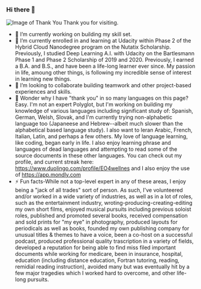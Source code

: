 ### Hi there 👋
![Image of Thank You](https://upload.wikimedia.org/wikipedia/commons/2/25/Thank-you-word-cloud.jpg)
Thank you for visiting.  

- 🔭 I’m currently working on building my skill set. 
- 🌱 I’m currently enrolled in and learning at Udacity within Phase 2 of the Hybrid Cloud Nanodegree program on the Nutatix Scholarship. Previously, I studied Deep Learning A.I. with Udacity on the Bartlesmann Phase 1 and Phase 2 Scholarship of 2019 and 2020.  Previously, I earned a B.A. and B.S., and have been a life-long learner ever since. My passion in life, amoung other things, is following my incredible sense of interest in learning new things. 
- 👯 I’m looking to collaborate building teamwork and other project-based experiences and skills. 
- 💬 Wonder why I have "thank you" in so many languages on this page?  Easy.  I'm not an expert Polyglot, but I'm working on building my knowledge of various languages including significant study of: Spanish, German, Welsh, Slovak, and I'm currently trying non-alphabetic language too (Japaneese and Hebrew--albeit much slower than the alphabetical based language study).  I also want to leran Arabic, French, Italian, Latin, and perhaps a few others.  My love of language learning, like coding, began early in life.  I also enjoy learning phrase and languages of dead languages and attempting to read some of the source documents in these other languages.  You can check out my profile, and current streak here: https://www.duolingo.com/profile/EO4wellnes and I also enjoy the use of https://app.mondly.com
- ⚡ Fun facts-While not a top-level expert in any of these areas, I enjoy being a "jack of all trades" sort of person. As such, I've volunteered and/or worked in a wide variety of industries, as well as in a lot of roles, such as the entertainment industry, wroting-producing-creating-editing my own short films, enjoyed musical pursuits including previous soloist roles, published and promoted several books, received compensation and sold prints for "my eye" in photography, produced layouts for periodicals as well as books, founded my own publishing company for unusual titles & themes to have a voice, been a co-host on a successful podcast, produced professional quality trascription in a variety of fields, developed a reputation for being able to find miss filed important documents while working for medicare, been in insurance, hospital, education (including distance education, Fortran tutoring, reading, remidial reading instruction), avoided many but was eventually hit by a few major tragedies which I worked hard to overcome, and other life-long pursuits.  
<!--
**EO4wellness/EO4wellness** is a ✨ _special_ ✨ repository because its `README.md` (this file) appears on your GitHub profile.

Here are some ideas to get you started:

- 🔭 I’m currently working on ...
- 🌱 I’m currently learning ...
- 👯 I’m looking to collaborate on ...
- 🤔 I’m looking for help with ...
- 💬 Ask me about ...
- 📫 How to reach me: ...
- 😄 Pronouns: ...
- ⚡ Fun fact: ...
-->
